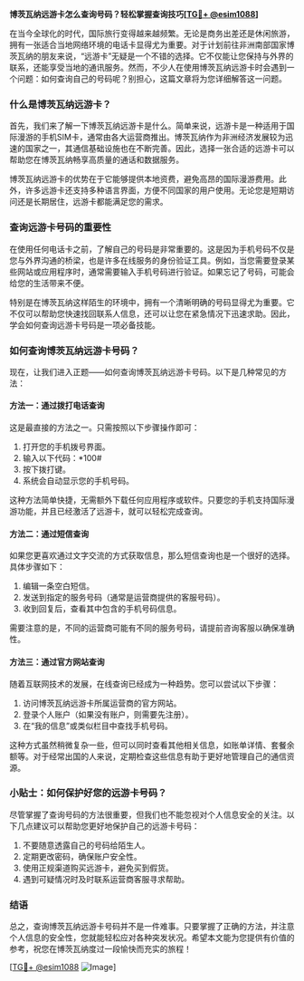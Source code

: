 **博茨瓦纳远游卡怎么查询号码？轻松掌握查询技巧[[TG💪+ @esim1088](https://t.me/s/esim1088)]**

在当今全球化的时代，国际旅行变得越来越频繁。无论是商务出差还是休闲旅游，拥有一张适合当地网络环境的电话卡显得尤为重要。对于计划前往非洲南部国家博茨瓦纳的朋友来说，“远游卡”无疑是一个不错的选择。它不仅能让您保持与外界的联系，还能享受当地的通讯服务。然而，不少人在使用博茨瓦纳远游卡时会遇到一个问题：如何查询自己的号码呢？别担心，这篇文章将为您详细解答这一问题。

### 什么是博茨瓦纳远游卡？

首先，我们来了解一下博茨瓦纳远游卡是什么。简单来说，远游卡是一种适用于国际漫游的手机SIM卡，通常由各大运营商推出。博茨瓦纳作为非洲经济发展较为迅速的国家之一，其通信基础设施也在不断完善。因此，选择一张合适的远游卡可以帮助您在博茨瓦纳畅享高质量的通话和数据服务。

博茨瓦纳远游卡的优势在于它能够提供本地资费，避免高昂的国际漫游费用。此外，许多远游卡还支持多种语言界面，方便不同国家的用户使用。无论您是短期访问还是长期居住，远游卡都能满足您的需求。

### 查询远游卡号码的重要性

在使用任何电话卡之前，了解自己的号码是非常重要的。这是因为手机号码不仅是您与外界沟通的桥梁，也是许多在线服务的身份验证工具。例如，当您需要登录某些网站或应用程序时，通常需要输入手机号码进行验证。如果忘记了号码，可能会给您的生活带来不便。

特别是在博茨瓦纳这样陌生的环境中，拥有一个清晰明确的号码显得尤为重要。它不仅可以帮助您快速找回联系人信息，还可以让您在紧急情况下迅速求助。因此，学会如何查询远游卡号码是一项必备技能。

### 如何查询博茨瓦纳远游卡号码？

现在，让我们进入正题——如何查询博茨瓦纳远游卡号码。以下是几种常见的方法：

#### 方法一：通过拨打电话查询

这是最直接的方法之一。只需按照以下步骤操作即可：

1. 打开您的手机拨号界面。
2. 输入以下代码：*100#
3. 按下拨打键。
4. 系统会自动显示您的手机号码。

这种方法简单快捷，无需额外下载任何应用程序或软件。只要您的手机支持国际漫游功能，并且已经激活了远游卡，就可以轻松完成查询。

#### 方法二：通过短信查询

如果您更喜欢通过文字交流的方式获取信息，那么短信查询也是一个很好的选择。具体步骤如下：

1. 编辑一条空白短信。
2. 发送到指定的服务号码（通常是运营商提供的客服号码）。
3. 收到回复后，查看其中包含的手机号码信息。

需要注意的是，不同的运营商可能有不同的服务号码，请提前咨询客服以确保准确性。

#### 方法三：通过官方网站查询

随着互联网技术的发展，在线查询已经成为一种趋势。您可以尝试以下步骤：

1. 访问博茨瓦纳远游卡所属运营商的官方网站。
2. 登录个人账户（如果没有账户，则需要先注册）。
3. 在“我的信息”或类似栏目中查找手机号码。

这种方式虽然稍微复杂一些，但可以同时查看其他相关信息，如账单详情、套餐余额等。对于经常出国的人来说，定期检查这些信息有助于更好地管理自己的通信资源。

### 小贴士：如何保护好您的远游卡号码？

尽管掌握了查询号码的方法很重要，但我们也不能忽视对个人信息安全的关注。以下几点建议可以帮助您更好地保护自己的远游卡号码：

1. 不要随意透露自己的号码给陌生人。
2. 定期更改密码，确保账户安全性。
3. 使用正规渠道购买远游卡，避免买到假货。
4. 遇到可疑情况时及时联系运营商客服寻求帮助。

### 结语

总之，查询博茨瓦纳远游卡号码并不是一件难事。只要掌握了正确的方法，并注意个人信息的安全性，您就能轻松应对各种突发状况。希望本文能为您提供有价值的参考，祝您在博茨瓦纳度过一段愉快而充实的旅程！

[[TG💪+ @esim1088](https://t.me/s/esim1088) ![Image](https://i.postimg.cc/4NQfJmqS/Snipaste-2025-05-13-00-14-12.png)]